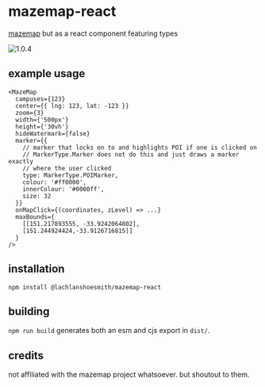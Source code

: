 # mazemap-react

[mazemap](https://api.mazemap.com/js/v2.1.2/docs/) but as a react component featuring types

![1.0.4](https://img.shields.io/npm/v/@lachlanshoesmith/mazemap-react)

## example usage

```tsx
<MazeMap
  campuses={123}
  center={{ lng: 123, lat: -123 }}
  zoom={3}
  width={'500px'}
  height={'30vh'}
  hideWatermark={false}
  marker={{
    // marker that locks on to and highlights POI if one is clicked on
    // MarkerType.Marker does not do this and just draws a marker exactly
    // where the user clicked
    type: MarkerType.POIMarker,
    colour: '#ff0000',
    innerColour: '#0000ff',
    size: 32
  }}
  onMapClick={(coordinates, zLevel) => ...}
  maxBounds={
    [[151.217893555, -33.9242064802],
    [151.244924424,-33.9126716815]]
  }
/>
```

## installation

`npm install @lachlanshoesmith/mazemap-react`

## building

`npm run build` generates both an esm and cjs export in `dist/`.

## credits

not affiliated with the mazemap project whatsoever. but shoutout to them.
